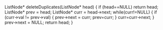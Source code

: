ListNode* deleteDuplicates(ListNode* head) {
if (head==NULL) return head;
ListNode* prev = head;
ListNode* curr = head->next;
while(curr!=NULL) {
if (curr->val != prev->val) {
prev->next = curr;
prev=curr;
}
curr=curr->next;
}
prev->next = NULL;
return head;
}